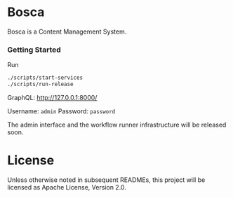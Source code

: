 Bosca
===

Bosca is a Content Management System.

### Getting Started

Run

```bash
./scripts/start-services
./scripts/run-release
```

GraphQL: http://127.0.0.1:8000/

Username: `admin` Password: `password`

The admin interface and the workflow runner infrastructure will be released soon.

# License

Unless otherwise noted in subsequent READMEs, this project will be licensed as Apache License, Version 2.0.

